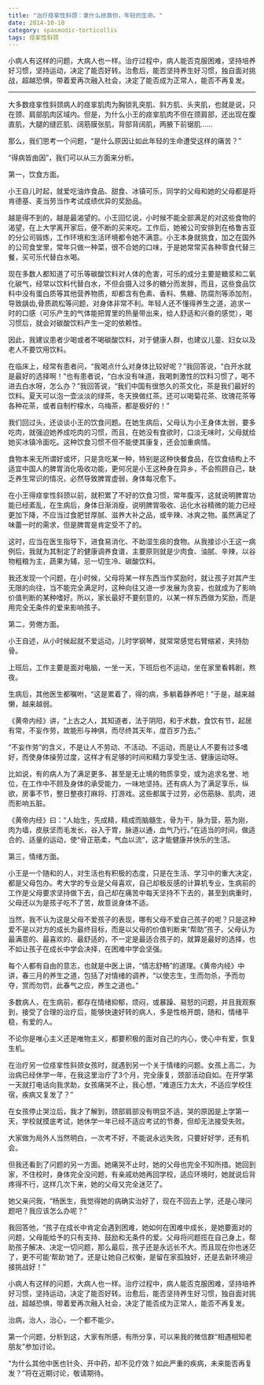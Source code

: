 ```yaml
---
title: "治疗痉挛性斜颈：拿什么拯救你，年轻的生命。"
date: 2014-10-10
category: spasmodic-torticollis
tags: 痉挛性斜颈
---
```


小病人有这样的问题，大病人也一样。治疗过程中，病人能否克服困难，坚持培养好习惯，坚持运动，决定了能否好转。治愈后，能否坚持养生好习惯，独自面对挑战，超越恐惧，带着爱再次融入社会，决定了能否成为正常人，能否不再复发。

***

大多数痉挛性斜颈病人的痉挛肌肉为胸锁乳突肌、斜方肌、头夹肌，也就是说，只在颈、肩部肌肉区域内。但是，为什么小王的痉挛肌肉不但在颈肩部，还出现在腹直肌，大腿的缝匠肌、阔筋膜张肌，背部背阔肌，两腋下前锯肌……

那么，我们思考一个问题，“是什么原因让如此年轻的生命遭受这样的痛苦？”

“得病皆由因”，我们可以从三方面来分析。

第一，饮食方面。

小王自儿时起，就爱吃油炸食品、甜食、冰镇可乐，同学的父母和她的父母都是将肯德基、麦当劳当作考试成绩优异的奖励品。

越是得不到的，越是最渴望的。小王回忆说，小时候不能全部满足的对这些食物的渴望，在上大学离开家后，便不断的买来吃。工作后，她被公司安排到在格鲁吉亚的分公司锻炼，工作环境和生活环境都令她不满意。小王本身就挑食，加之在国外的公司食堂里，常年只做一种菜，很不合她的口味，于是她常常买各种零食代替三餐，买可乐代替白水喝。

现在多数人都知道了可乐等碳酸饮料对人体的危害，可乐的成分主要是糖浆和二氧化碳气，经常以饮料代替白水，不但会摄入过多的糖分而发胖，而且，这些食品饮料中没有蛋白质等其他营养物质，却都含有色素、香料、焦糖、防腐剂等添加剂，导致龋齿,骨质疏松等问题，对身体非常不利。年轻人还不懂得养生之道，追求一时的口感（可乐产生的气体能把胃里的热量带出来，给人舒适和兴奋的感觉），喝习惯后，就会对碳酸饮料产生一定的依赖性。

因此，我建议患者少喝或者不喝碳酸饮料，对于健康人群，也建议儿童、妇女以及老人不要饮用饮料。

在临床上，经常有患者问，“我喝点什么对身体比较好呢？”我回答说，“白开水就是最好的选择啊！”也有患者说，“白水没有味道，我喝刺激性的饮料习惯了，喝不进去白水呀，怎么办？”我回答说，“我们中国有很悠久的茶文化，茶是我们最好的饮料。夏天可以泡一壶淡淡的绿茶，冬天换做红茶。还可以喝菊花茶、玫瑰花茶等各种花茶，或者自制柠檬水，乌梅茶，都是极好的！”

我们回过头，还谈谈小王的饮食问题。在她生病后，父母认为小王身体太弱，要多吃肉，就强迫她养成吃肉的习惯，而且，在她没有食欲时，口淡无味时，父母就给她买冰镇冷面吃。这种饮食习惯不但不能使其康复，还会加重病情。

食物本来无所谓好或坏，只是贪吃某一种，特别是这种快餐食品，在饮食结构上不适宜中国人的脾胃消化吸收功能，更何况是小王这种身在异乡，不会照顾自己，缺乏养生常识的情况，必然导致脾胃虚弱，身体每况愈下。

在小王得痉挛性斜颈以前，就积累了不好的饮食习惯，常年腹泻，这就说明脾胃功能已经紊乱，在生病后，身体日渐消瘦，说明脾胃吸收、运化水谷精微的能力已经更加下降，不应当过食肥甘厚腻、滋养大补之品，或辛辣、冰爽之物。虽然满足了味蕾一时的需求，但是脾胃是肯定受不了的。

这时，应当在医生指导下，进食易消化、不助湿生痰的食物。从我接诊小王这一病例后，我就为其制定了的健康调养食谱，主要原则就是少肉食、油腻、辛辣，以谷物粗粮为主，蔬果为辅，忌一切生冷、碳酸饮料。

我还发现一个问题，在小时候，父母将某一样东西当作奖励时，就让孩子对其产生无限的向往，当不能完全满足时，这种向往又进一步发展为贪妄，也就成为了影响价值判断的某种嗜好。所以，家长最好不要刻意的，以某一样东西做为奖励，而是用完全无条件的爱来影响孩子。

第二，劳倦方面。

小王自述，从小时候起就不爱运动，儿时学钢琴，就常常感觉右臂缩紧，夹持肋骨。

上班后，工作主要是面对电脑，一坐一天，下班后也不运动，坐在家里看韩剧，熬夜。

生病后，其他医生都嘱咐，“这是累着了，得的病，多躺着静养吧！”于是，越来越懒，越来越弱。

《黄帝内经》讲，“上古之人，其知道者，法于阴阳，和于术数，食饮有节，起居有常，不妄作劳，故能形与神俱，而尽终其天年，度百岁乃去。”

“不妄作劳”的含义，不是让人不劳动、不活动、不运动，而是让人不要有过多嗜好，而使身体操劳过度，这样才有足够的时间和精力享受生活、健康运动呀。

比如说，有的病人为了满足更多、甚至是无止境的物质享受，或为追求名誉、地位，在工作中不顾及身体的承受能力，一味地坚持。还有病人为了满足享乐，纵欲，房事不节，整日整夜打麻将、打游戏。这些都属于过劳，必伤筋脉、肌肉，进而影响五脏。

《黄帝内经》曰：“人始生，先成精，精成而脑髓生，骨为干，脉为营，筋为刚，肉为墙，皮肤坚而毛发长，谷入于胃，脉道以通，血气乃行。”在适当的时间，做适合的、适量的运动，使“骨正筋柔，气血以流”，这才能健康并快乐的生活。

第三，情绪方面。

小王是一个随和的人，对生活也有积极的态度，只是在生活、学习中的重大决定，都是父母包办。考大学的专业是父母喜欢，自己却极反感的计算机专业，生病前的工作是父母要求坚持做下去，自己却在痛苦中每天坚持不下去的，甚至到病重时，父母还以为是孩子吃不了苦，故意说身体不适。

当然，我不认为这是父母不爱孩子的表现，哪有父母不爱自己孩子的呢？只是这种爱不是以对方的成长为最终目标，而是以父母的价值判断来“帮助”孩子，父母认为最满意的、最喜欢的、最舒适的，不一定是最适合孩子的，就算是最好的选择，也不如让孩子在成长中学会决择，在困难中学会坚强。

每个人都有自由的意志，也就是中医上讲，“情志舒畅”的道理。《黄帝内经》中讲，春三月的养生之道，包括了对情绪的调养，“以使志生，生而勿杀，予而勿夺，赏而勿罚，此春气之应，养生之道也。”

多数病人，在生病前，都存在情绪抑郁，烦闷，或暴躁、易怒的问题，并且我观察到，接受了合理的治疗后，能够快速好转的病人，多是性格开朗，随和，情绪平稳，有爱的人。

不论你是唯心主义还是唯物主义，都要积极的面对自己的内心，使心中有爱，恢复生机。

在治疗另一位痉挛性斜颈女孩时，就遇到另一个关于情绪的问题。女孩上高二，为治病已经休学一年，在我这里治疗了3个月，完全康复，颈部活动自如。在开学第一天就打电话向我求助，女孩痛哭不止，我心想，“难道压力太大，不适应学校住宿，疾病又复发了？”

在女孩停止哭泣后，我才了解到，颈部肩部没有明显不适，哭的原因是上学第一天，学校就摸底考试，她休学一年已经不适应考试的节奏，但却无法接受失败。

大家做为局外人当然明白，一次考不好，不能说永远失败，只要好好学，还有机会。

但我还看到了问题的另一方面。她痛哭不止时，她的父母也完全不知所措。她回到家，不住校时，身体完全没问题，有亲戚劝她再回学校，适应环境时，她就说后背疼得不行，这样几次下来，她的父母又完全迷茫了。

她父亲问我，“杨医生，我觉得她的病确实治好了，现在不回去上学，还是心理问题吧？我应该怎么办呢？”

我回答他，“孩子在成长中肯定会遇到困难，她如何在困难中成长，是她要面对的问题，父母能给予的只有支持、鼓励和无条件的爱。父母将问题揽在自己身上，帮助孩子解决、决定一切问题，那么最后，孩子还是永远长不大。而且现在你也迷茫了，更不可能‘帮助’她了。还是让她自己权衡，是留在家孤独好，还是去新环境迎接挑战好！”

小病人有这样的问题，大病人也一样。治疗过程中，病人能否克服困难，坚持培养好习惯，坚持运动，决定了能否好转。治愈后，能否坚持养生好习惯，独自面对挑战，超越恐惧，带着爱再次融入社会，决定了能否成为正常人，能否不再复发。

治病，治人，治心，一个都不能少。

第一个问题，分析到这，大家有所感，有所分享，可以来我的微信群“相遇相知老朋友”参加讨论。

“为什么其他中医也针灸、开中药，却不见疗效？如此严重的疾病，未来能否再复发？”将在近期讨论，敬请期待。



